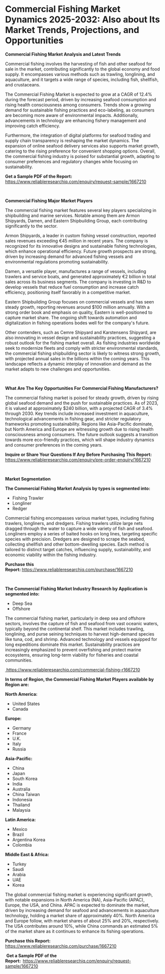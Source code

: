 <p><h1>Commercial Fishing Market Dynamics 2025-2032: Also about Its Market Trends, Projections, and Opportunities</h1></p><p><strong>Commercial Fishing Market Analysis and Latest Trends</strong></p>
<p><p>Commercial fishing involves the harvesting of fish and other seafood for sale in the market, contributing significantly to the global economy and food supply. It encompasses various methods such as trawling, longlining, and aquaculture, and it targets a wide range of species, including fish, shellfish, and crustaceans. </p><p>The Commercial Fishing Market is expected to grow at a CAGR of 12.4% during the forecast period, driven by increasing seafood consumption and rising health consciousness among consumers. Trends show a growing demand for sustainable fishing practices and eco-labeling, as consumers are becoming more aware of environmental impacts. Additionally, advancements in technology are enhancing fishery management and improving catch efficiency. </p><p>Furthermore, the integration of digital platforms for seafood trading and supply chain transparency is reshaping the market dynamics. The expansion of online seafood delivery services also supports market growth, catering to the rising preference for convenient shopping options. Overall, the commercial fishing industry is poised for substantial growth, adapting to consumer preferences and regulatory changes while focusing on sustainability.</p></p>
<p><strong>Get a Sample PDF of the Report:&nbsp;</strong> <a href="https://www.reliableresearchiq.com/enquiry/request-sample/1667210?utm_campaign=2299&utm_medium=2&utm_source=Github&utm_content=ia&utm_term=17042025&utm_id=commercial-fishing">https://www.reliableresearchiq.com/enquiry/request-sample/1667210</a></p>
<p>&nbsp;</p>
<p><strong>Commercial Fishing Major Market Players</strong></p>
<p><p>The commercial fishing market features several key players specializing in shipbuilding and marine services. Notable among them are Armon Shipyards, Damen, and Eastern Shipbuilding Group, each contributing significantly to the sector.</p><p>Armon Shipyards, a leader in custom fishing vessel construction, reported sales revenues exceeding €45 million in recent years. The company is recognized for its innovative designs and sustainable fishing technologies, which enhance operational efficiency. Future growth prospects are strong, driven by increasing demand for advanced fishing vessels and environmental regulations promoting sustainability.</p><p>Damen, a versatile player, manufactures a range of vessels, including trawlers and service boats, and generated approximately €2 billion in total sales across its business segments. The company is investing in R&D to develop vessels that reduce fuel consumption and increase catch efficiency, positioning itself favorably in a competitive market.</p><p>Eastern Shipbuilding Group focuses on commercial vessels and has seen steady growth, reporting revenues around $100 million annually. With a strong order book and emphasis on quality, Eastern is well-positioned to capture market share. The ongoing shift towards automation and digitalization in fishing operations bodes well for the company's future.</p><p>Other contenders, such as Cemre Shipyard and Karstensens Shipyard, are also innovating in vessel design and sustainability practices, suggesting a robust outlook for the fishing market overall. As fishing industries worldwide seek to modernize fleets and comply with stricter environmental standards, the commercial fishing shipbuilding sector is likely to witness strong growth, with projected annual sales in the billions within the coming years. This landscape reflects a dynamic interplay of innovation and demand as the market adapts to new challenges and opportunities.</p></p>
<p>&nbsp;</p>
<p><strong>What Are The Key Opportunities For Commercial Fishing Manufacturers?</strong></p>
<p><p>The commercial fishing market is poised for steady growth, driven by rising global seafood demand and the push for sustainable practices. As of 2023, it is valued at approximately $240 billion, with a projected CAGR of 3.4% through 2030. Key trends include increased investment in aquaculture, technological advancements in fishing gear, and stricter regulatory frameworks promoting sustainability. Regions like Asia-Pacific dominate, but North America and Europe are witnessing growth due to rising health consciousness among consumers. The future outlook suggests a transition towards more eco-friendly practices, which will shape industry dynamics and consumer preferences in the coming years.</p></p>
<p><strong>Inquire or Share Your Questions If Any Before Purchasing This Report:</strong> <a href="https://www.reliableresearchiq.com/enquiry/pre-order-enquiry/1667210?utm_campaign=2299&utm_medium=2&utm_source=Github&utm_content=ia&utm_term=17042025&utm_id=commercial-fishing">https://www.reliableresearchiq.com/enquiry/pre-order-enquiry/1667210</a></p>
<p>&nbsp;</p>
<p><strong>Market Segmentation</strong></p>
<p><strong>The Commercial Fishing Market Analysis by types is segmented into:</strong></p>
<p><ul><li>Fishing Trawler</li><li>Longliner</li><li>Redger</li></ul></p>
<p><p>Commercial fishing encompasses various market types, including fishing trawlers, longliners, and dredgers. Fishing trawlers utilize large nets dragged through the water to capture a wide variety of fish and seafood. Longliners employ a series of baited hooks on long lines, targeting specific species with precision. Dredgers are designed to scrape the seabed, collecting shellfish and other bottom-dwelling species. Each method is tailored to distinct target catches, influencing supply, sustainability, and economic viability within the fishing industry.</p></p>
<p><strong>Purchase this Report:&nbsp;</strong><a href="https://www.reliableresearchiq.com/purchase/1667210?utm_campaign=2299&utm_medium=2&utm_source=Github&utm_content=ia&utm_term=17042025&utm_id=commercial-fishing">https://www.reliableresearchiq.com/purchase/1667210</a></p>
<p>&nbsp;</p>
<p><strong>The Commercial Fishing Market Industry Research by Application is segmented into:</strong></p>
<p><ul><li>Deep Sea</li><li>Offshore</li></ul></p>
<p><p>The commercial fishing market, particularly in deep sea and offshore sectors, involves the capture of fish and seafood from vast oceanic waters, typically beyond the continental shelf. This market includes trawling, longlining, and purse seining techniques to harvest high-demand species like tuna, cod, and shrimp. Advanced technology and vessels equipped for long expeditions dominate this market. Sustainability practices are increasingly emphasized to prevent overfishing and protect marine ecosystems, ensuring long-term viability for fisheries and coastal communities.</p></p>
<p><a href="https://www.reliableresearchiq.com/commercial-fishing-r1667210?utm_campaign=2299&utm_medium=2&utm_source=Github&utm_content=ia&utm_term=17042025&utm_id=commercial-fishing">&nbsp;https://www.reliableresearchiq.com/commercial-fishing-r1667210</a></p>
<p><strong>In terms of Region, the Commercial Fishing Market Players available by Region are:</strong></p>
<p>
    <p> <strong> North America: </strong>
        <ul>
            <li>United States</li>
            <li>Canada</li>
        </ul>
        </p> 
    <p> <strong> Europe: </strong>
        <ul>
            <li>Germany</li>
            <li>France</li>
            <li>U.K.</li>
            <li>Italy</li>
            <li>Russia</li>
        </ul>
        </p> 
    <p> <strong> Asia-Pacific: </strong>
        <ul>
            <li>China</li>
            <li>Japan</li>
            <li>South Korea</li>
            <li>India</li>
            <li>Australia</li>
            <li>China Taiwan</li>
            <li>Indonesia</li>
            <li>Thailand</li>
            <li>Malaysia</li>
        </ul>
        </p> 
    <p> <strong> Latin America: </strong>
        <ul>
            <li>Mexico</li>
            <li>Brazil</li>
            <li>Argentina Korea</li>
            <li>Colombia</li>
        </ul>
        </p> 
    <p> <strong> Middle East & Africa: </strong>
        <ul>
            <li>Turkey</li>
            <li>Saudi</li>
            <li>Arabia</li>
            <li>UAE</li>
            <li>Korea</li>
        </ul>
    </p>
    </p>
<p><p>The global commercial fishing market is experiencing significant growth, with notable expansions in North America (NA), Asia-Pacific (APAC), Europe, the USA, and China. APAC is expected to dominate the market, driven by increasing demand for seafood and advancements in aquaculture technology, holding a market share of approximately 40%. North America and Europe follow, with market shares of about 25% and 20%, respectively. The USA contributes around 10%, while China commands an estimated 5% of the market share as it continues to enhance its fishing operations.</p></p>
<p><strong>Purchase this Report: </strong><a href="https://www.reliableresearchiq.com/purchase/1667210?utm_campaign=2299&utm_medium=2&utm_source=Github&utm_content=ia&utm_term=17042025&utm_id=commercial-fishing">https://www.reliableresearchiq.com/purchase/1667210</a></p>
<p>&nbsp;<strong>Get a Sample PDF of the Report:&nbsp;&nbsp;</strong><a href="https://www.reliableresearchiq.com/enquiry/request-sample/1667210?utm_campaign=2299&utm_medium=2&utm_source=Github&utm_content=ia&utm_term=17042025&utm_id=commercial-fishing">https://www.reliableresearchiq.com/enquiry/request-sample/1667210</a></p>
<p><strong></strong></p>
<p><p></p><p></p><p></p></p>